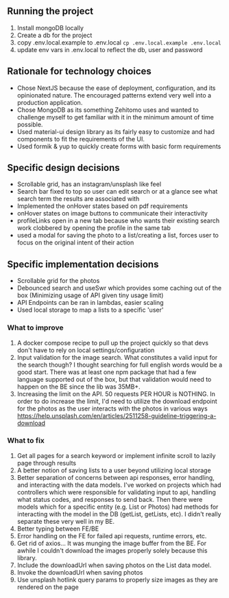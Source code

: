 ## Running the project

1. Install mongoDB locally
2. Create a db for the project
3. copy .env.local.example to .env.local `cp .env.local.example .env.local`
4. update env vars in .env.local to reflect the db, user and password

## Rationale for technology choices

- Chose NextJS because the ease of deployment, configuration, and its opinionated nature. The encouraged patterns extend very well into a production application.
- Chose MongoDB as its something Zehitomo uses and wanted to challenge myself to get familiar with it in the minimum amount of time possible.
- Used material-ui design library as its fairly easy to customize and had components to fit the requirements of the UI.
- Used formik & yup to quickly create forms with basic form requirements

## Specific design decisions

- Scrollable grid, has an instagram/unsplash like feel
- Search bar fixed to top so user can edit search or at a glance see what search term the results are associated with
- Implemented the onHover states based on pdf requirements
- onHover states on image buttons to communicate their interactivity
- profileLinks open in a new tab because who wants their existing search work clobbered by opening the profile in the same tab
- used a modal for saving the photo to a list/creating a list, forces user to focus on the original intent of their action

## Specific implementation decisions

- Scrollable grid for the photos
- Debounced search and useSwr which provides some caching out of the box (Minimizing usage of API given tiny usage limit)
- API Endpoints can be ran in lambdas, easier scaling
- Used local storage to map a lists to a specific 'user'

### What to improve

1. A docker compose recipe to pull up the project quickly so that devs don't have to rely on local settings/configuration
2. Input validation for the image search. What constitutes a valid input for the search though? I thought searching for full english words would be a good start. There was at least one npm package that had a few language supported out of the box, but that validation would need to happen on the BE since the lib was 35MB+.
3. Increasing the limit on the API. 50 requests PER HOUR is NOTHING. In order to do increase the limit, I'd need to utilize the download endpoint for the photos as the user interacts with the photos in various ways https://help.unsplash.com/en/articles/2511258-guideline-triggering-a-download

### What to fix

1. Get all pages for a search keyword or implement infinite scroll to lazily page through results
2. A better notion of saving lists to a user beyond utilizing local storage
3. Better separation of concerns between api responses, error handling, and interacting with the data models. I've worked on projects which had controllers which were responsible for validating input to api, handling what status codes, and responses to send back. Then there were models which for a specific entity (e.g. List or Photos) had methods for interacting with the model in the DB (getList, getLists, etc). I didn't really separate these very well in my BE.
4. Better typing between FE/BE
5. Error handling on the FE for failed api requests, runtime errors, etc.
6. Get rid of axios... It was munging the image buffer from the BE. For awhile I couldn't download the images properly solely because this library.
7. Include the downloadUrl when saving photos on the List data model.
8. Invoke the downloadUrl when saving photos
9. Use unsplash hotlink query params to properly size images as they are rendered on the page
